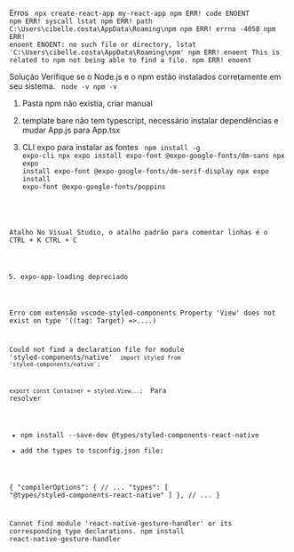 Erros
<code>
npx create-react-app my-react-app
npm ERR! code ENOENT
npm ERR! syscall lstat
npm ERR! path C:\Users\cibelle.costa\AppData\Roaming\npm
npm ERR! errno -4058
npm ERR! enoent ENOENT: no such file or directory, lstat 'C:\Users\cibelle.costa\AppData\Roaming\npm'
npm ERR! enoent This is related to npm not being able to find a file.
npm ERR! enoent
</code>

Solução
Verifique se o Node.js e o npm estão instalados corretamente em seu sistema.
<code>
node -v
npm -v
</code>

1. Pasta npm não existia, criar manual

2. template bare não tem typescript, necessário instalar dependências e mudar App.js para App.tsx

3. CLI expo para instalar as fontes
<code></ccode>
npm install -g expo-cli
npx expo install expo-font @expo-google-fonts/dm-sans
npx expo install expo-font @expo-google-fonts/dm-serif-display
npx expo install expo-font @expo-google-fonts/poppins

Atalho
No Visual Studio, o atalho padrão para comentar linhas é o CTRL + K CTRL + C

5. expo-app-loading depreciado

Erro com extensão vscode-styled-components
Property 'View' does not exist on type '(<Target extends WebTarget>(tag: Target) =>....)


Could not find a declaration file for module 'styled-components/native'
<code>
import styled from 'styled-components/native`;

export const Container = styled.View`
  ...
`;
</code>
Para resolver
* npm install --save-dev @types/styled-components-react-native
* add the types to tsconfig.json file:

{
  "compilerOptions": {
    // ...
    "types": [
      "@types/styled-components-react-native"
    ]
  },
  // ...
}

Cannot find module 'react-native-gesture-handler' or its corresponding type declarations.
npm install react-native-gesture-handler
